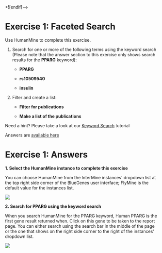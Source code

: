 
<![endif]-->

# Exercise 1: Faceted Search

Use HumanMine to complete this exercise.

1.  Search for one or more of the following terms using the keyword search (Please note that the answer section to this exercise only shows search results for the **PPARG** keyword):

	* **PPARG**

	* **rs10509540**

	* **insulin**

2.  Filter and create a list:

	* **Filter for publications**

	* **Make a list of the publications**

Need a hint? Please take a look at  our [Keyword Search](https://flymine.readthedocs.io/en/latest/quick-search/Documentationquicksearch.html#quicksearch) tutorial

Answers are [available here]()

# Exercise 1: Answers

**1. Select the HumanMine instance to complete this exercise**

You can choose HumanMine from the InterMine instances' dropdown list at the top right side corner of the BlueGenes user interface; FlyMine is the default value for the instances list.

<img src="https://i.imgur.com/gZJZKB1.png">

**2. Search for PPARG using the keyword search**

When you search HumanMine for the PPARG keyword, Human PPARG is the first gene result returned when. Click on this gene to be taken to the report page. You can either search using the search bar in the middle of the page or the one that shows on the right side corner to the right of the instances' dropdown list.

<img src="https://i.imgur.com/TQl2N9b.png">
